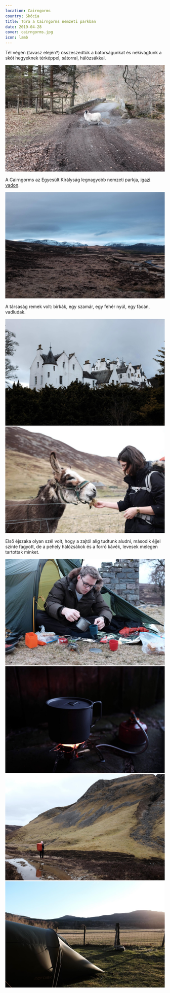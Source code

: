 ```yaml
---
location: Cairngorms
country: Skócia
title: Túra a Cairngorms nemzeti parkban
date: 2019-04-28
cover: cairngorms.jpg
icon: lamb
---
```


Tél végén (tavasz elején?) összeszedtük a bátorságunkat és nekivágtunk a skót hegyeknek térképpel, sátorral, hálózsákkal.

![](../../img/sheep_on_the_road.jpg)

A Cairngorms az Egyesült Királyság legnagyobb nemzeti parkja, [igazi vadon](https://wilderness-society.org/european-wilderness-society-supports-mapping-project-to-reveal-europes-wilderness/).

![](../../img/cairngorms.jpg)

A társaság remek volt: birkák, egy szamár, egy fehér nyúl, egy fácán, vadludak.

![](../../img/Blair_Atholl_castle.jpg)
![](../../img/Eszter_feeding_a_donkey.jpg)

Első éjszaka olyan szél volt, hogy a zajtól alig tudtunk aludni, második éjjel szinte fagyott, de a pehely hálózsákok és a forró kávék, levesek melegen tartottak minket.

![](../../img/Samu_making_coffee.jpg)
![](../../img/stove.jpg)
![](../../img/mountain.jpg)
![](../../img/tent.jpg)
